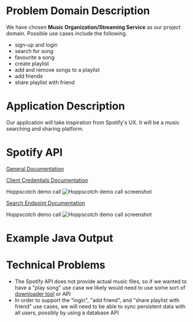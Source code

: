 # Problem Domain Description
We have chosen **Music Organization/Streaming Service** as our project domain. Possible use cases include the following.
* sign-up and login
* search for song
* favourite a song
* create playlist
* add and remove songs to a playlist
* add friends
* share playlist with friend

# Application Description
Our application will take inspiration from Spotify's UX. It will be a music searching and sharing platform. 

# Spotify API
[General Documentation](https://developer.spotify.com/documentation/web-api)

[Client Credentials Documentation](https://developer.spotify.com/documentation/web-api/tutorials/client-credentials-flow)

Hoppscotch demo call
![Hoppscotch demo call screenshot](https://i.imgur.com/L4ZIbyD.png)

[Search Endpoint Documentation](https://developer.spotify.com/documentation/web-api/reference/search)

Hoppscotch demo call
![Hoppscotch demo call screenshot](https://imgur.com/i4WJwcC.png)

# Example Java Output 


# Technical Problems
* The Spotify API does not provide actual music files, so if we wanted to have a "play song" use case we likely would need to use some sort of [downloader tool](https://github.com/SwapnilSoni1999/spotify-dl) or API
* In order to support the "login", "add friend", and "share playlist with friend" use cases, we will need to be able to sync persistent data with all users, possibly by using a database API 
